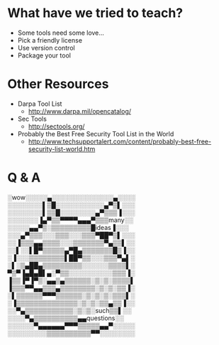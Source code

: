 
<!SLIDE bullets incremental>

# What have we tried to teach?

* Some tools need some love...
* Pick a friendly license
* Use version control
* Package your tool

<!SLIDE>

# Other Resources

* Darpa Tool List
  * http://www.darpa.mil/opencatalog/
* Sec Tools
  * http://sectools.org/
* Probably the Best Free Security Tool List in the World
  * http://www.techsupportalert.com/content/probably-best-free-security-list-world.htm

<!SLIDE cmdline small>

# Q & A

░wow░░░░░▄░░░░░░░░░░░░░░▄░░░░  
░░░░░░░░▌▒█░░░░░░░░░░░▄▀▒▌░░░  
░░░░░░░░▌▒▒█░░░░░░░░▄▀▒▒▒▐░░░  
░░░░░░░▐▄▀▒▒▀▀▀▀▄▄▄▀▒▒▒many░░  
░░░░░▄▄▀▒░▒▒▒▒▒▒▒▒▒█ideas▐░░░  
░░░▄▀▒▒▒░░░▒▒▒░░░▒▒▒▀██▀▒▌░░░  
░░▐▒▒▒▄▄▒▒▒▒░░░▒▒▒▒▒▒▒▀▄▒▒▌░░  
░░▌░░▌█▀▒▒▒▒▒▄▀█▄▒▒▒▒▒▒▒█▒▐░░  
░▐░░░▒▒▒▒▒▒▒▒▌██▀▒▒░░░▒▒▒▀▄▌░  
░▌░▒▄██▄▒▒▒▒▒▒▒▒▒░░░░░░▒▒▒▒▌░  
▀▒▀▐▄█▄█▌▄░▀▒▒░░░░░░░░░░▒▒▒▐░  
▐▒▒▐▀▐▀▒░▄▄▒▄▒▒▒▒▒▒░▒░▒░▒▒▒▒▌  
▐▒▒▒▀▀▄▄▒▒▒▄▒▒▒▒▒▒▒▒░▒░▒░▒▒▐░  
░▌▒▒▒▒▒▒▀▀▀▒▒▒▒▒▒░▒░▒░▒░▒▒▒▌░  
░▐▒▒▒▒▒▒▒▒▒▒▒▒▒▒░▒░▒░▒▒▄▒▒▐░░  
░░▀▄▒▒▒▒▒▒▒▒▒▒▒░▒░▒░such▒▒▌░░  
░░░░▀▄▒▒▒▒▒▒▒▒▒▒▄▄questions░░  
░░░░░░▀▄▄▄▄▄▄▀▀▀▒▒▒▒▒▄▄▀░░░░░  
░░░░░░░░░▒▒▒▒▒▒▒▒▒▒▀▀░░░░░░░░  

